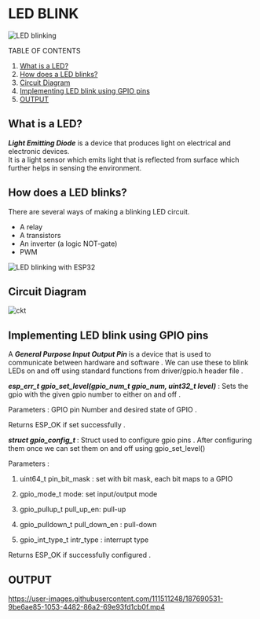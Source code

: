 LED BLINK
============

![LED blinking](https://pic-microcontroller.com/wp-content/uploads/2015/10/A-complete-guide-for-LED-Blinking.jpg)

TABLE OF CONTENTS
1. [What is a LED?](#des)
2. [How does a LED blinks?](#how)
3. [Circuit Diagram](#cktd)
4. [Implementing LED blink using GPIO pins](#gpio)
5. [OUTPUT](#o)

<a name="des"></a>
What is a LED?
-----------------
<p><strong><em>Light Emitting Diode</em></strong> is a device that produces light on electrical and electronic devices.<br> It is a light sensor which emits light that is reflected from surface which further helps in sensing the environment.</p>

<a name="how"></a>
How does a LED blinks?
---------------------
There are several ways of making a blinking LED circuit.

<ul>
  <li>A relay</li>
  <li>A transistors</li>
  <li>An inverter (a logic NOT-gate)</li>
  <li>PWM</li>
</ul>

![LED blinking with ESP32](https://content.instructables.com/ORIG/F90/E6L0/JTWT5IR7/F90E6L0JTWT5IR7.jpg?crop=1%3A1&frame=1&width=320)

<a name="cktd"></a>

Circuit Diagram
----------------
![ckt](https://user-images.githubusercontent.com/70626983/108228025-7ba4d380-7164-11eb-8662-e6fbaa5f42f4.png)
<a name="gpio"></a>

Implementing LED blink using GPIO pins 
-----------------
<p>A <strong><em>General Purpose Input Output Pin </em></strong> is a device that is used to communicate between hardware and software .
We can use these to blink LEDs on and off using standard functions from driver/gpio.h header file .

<strong><em>esp_err_t gpio_set_level(gpio_num_t gpio_num, uint32_t level)</em></strong> : Sets the gpio with the given gpio number to either on and off .

Parameters : GPIO pin Number and desired state of GPIO .

Returns ESP_OK if set successfully .

<strong><em>struct gpio_config_t </em></strong>: Struct used to configure gpio pins . After configuring them once we can set them on and off using gpio_set_level()

Parameters :

1. uint64_t pin_bit_mask : set with bit mask, each bit maps to a GPIO

2. gpio_mode_t mode: set input/output mode

3. gpio_pullup_t pull_up_en: pull-up

4. gpio_pulldown_t pull_down_en : pull-down

5. gpio_int_type_t intr_type : interrupt type

Returns ESP_OK if successfully configured .

<a name="o"></a>
    OUTPUT
-----------------

https://user-images.githubusercontent.com/111511248/187690531-9be6ae85-1053-4482-86a2-69e93fd1cb0f.mp4

</p>
